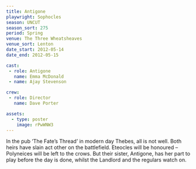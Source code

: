 ```yaml
---
title: Antigone
playwright: Sophocles
season: UNCUT
season_sort: 275
period: Spring
venue: The Three Wheatsheaves
venue_sort: Lenton
date_start: 2012-05-14
date_end: 2012-05-15

cast:
 - role: Antigone
   name: Emma McDonald
 - name: Ajay Stevenson

crew:
 - role: Director
   name: Dave Porter

assets:
  - type: poster
    image: rPwWNW3
---
```


In the pub ‘The Fate’s Thread’ in modern day Thebes, all is not well. Both heirs have slain act other on the battlefield. Eteocles will be honoured – Polyneices will be left to the crows. But their sister, Antigone, has her part to play before the day is done, whilst the Landlord and the regulars watch on.
